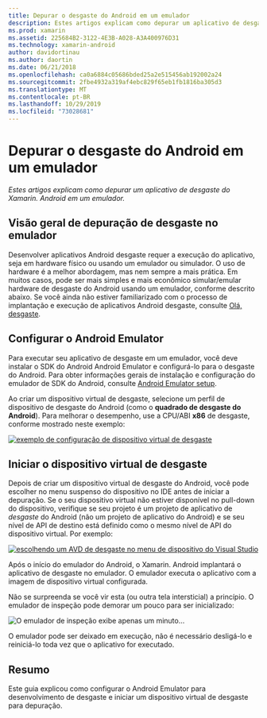 ```yaml
---
title: Depurar o desgaste do Android em um emulador
description: Estes artigos explicam como depurar um aplicativo de desgaste do Xamarin. Android em um emulador.
ms.prod: xamarin
ms.assetid: 225684B2-3122-4E3B-A028-A3A400976D31
ms.technology: xamarin-android
author: davidortinau
ms.author: daortin
ms.date: 06/21/2018
ms.openlocfilehash: ca0a6884c05686bded25a2e515456ab192002a24
ms.sourcegitcommit: 2fbe4932a319af4ebc829f65eb1fb1816ba305d3
ms.translationtype: MT
ms.contentlocale: pt-BR
ms.lasthandoff: 10/29/2019
ms.locfileid: "73028681"
---
```

# <a name="debug-android-wear-on-an-emulator"></a>Depurar o desgaste do Android em um emulador

_Estes artigos explicam como depurar um aplicativo de desgaste do Xamarin. Android em um emulador._

## <a name="debug-wear-on-emulator-overview"></a>Visão geral de depuração de desgaste no emulador

Desenvolver aplicativos Android desgaste requer a execução do aplicativo, seja em hardware físico ou usando um emulador ou simulador. O uso de hardware é a melhor abordagem, mas nem sempre a mais prática. Em muitos casos, pode ser mais simples e mais econômico simular/emular hardware de desgaste do Android usando um emulador, conforme descrito abaixo. Se você ainda não estiver familiarizado com o processo de implantação e execução de aplicativos Android desgaste, consulte [Olá, desgaste](~/android/wear/get-started/hello-wear.md).

## <a name="configure-the-android-emulator"></a>Configurar o Android Emulator

Para executar seu aplicativo de desgaste em um emulador, você deve instalar o SDK do Android Android Emulator e configurá-lo para o desgaste do Android. Para obter informações gerais de instalação e configuração do emulador de SDK do Android, consulte [Android Emulator setup](~/android/get-started/installation/android-emulator/index.md).

Ao criar um dispositivo virtual de desgaste, selecione um perfil de dispositivo de desgaste do Android (como o **quadrado de desgaste do Android**). Para melhorar o desempenho, use a CPU/ABI **x86** de desgaste, conforme mostrado neste exemplo:

[![exemplo de configuração de dispositivo virtual de desgaste](debug-on-emulator-images/01-wear-avd-example-sml.png)](debug-on-emulator-images/01-wear-avd-example.png#lightbox)

## <a name="launch-the-wear-virtual-device"></a>Iniciar o dispositivo virtual de desgaste 

Depois de criar um dispositivo virtual de desgaste do Android, você pode escolher no menu suspenso do dispositivo no IDE antes de iniciar a depuração. Se o seu dispositivo virtual não estiver disponível no pull-down do dispositivo, verifique se seu projeto é um projeto de aplicativo de *desgaste* do Android (não um projeto de aplicativo do Android) e se seu nível de API de destino está definido como o mesmo nível de API do dispositivo virtual. Por exemplo:

[![escolhendo um AVD de desgaste no menu de dispositivo do Visual Studio](debug-on-emulator-images/vs/choose-wear-sim.png)](debug-on-emulator-images/vs/choose-wear-sim.png#lightbox)

Após o início do emulador do Android, o Xamarin. Android implantará o aplicativo de desgaste no emulador. O emulador executa o aplicativo com a imagem de dispositivo virtual configurada.

Não se surpreenda se você vir esta (ou outra tela intersticial) a princípio. O emulador de inspeção pode demorar um pouco para ser inicializado: 

![O emulador de inspeção exibe apenas um minuto...](debug-on-emulator-images/please-wait.png)

O emulador pode ser deixado em execução, não é necessário desligá-lo e reiniciá-lo toda vez que o aplicativo for executado.

## <a name="summary"></a>Resumo

Este guia explicou como configurar o Android Emulator para desenvolvimento de desgaste e iniciar um dispositivo virtual de desgaste para depuração.
